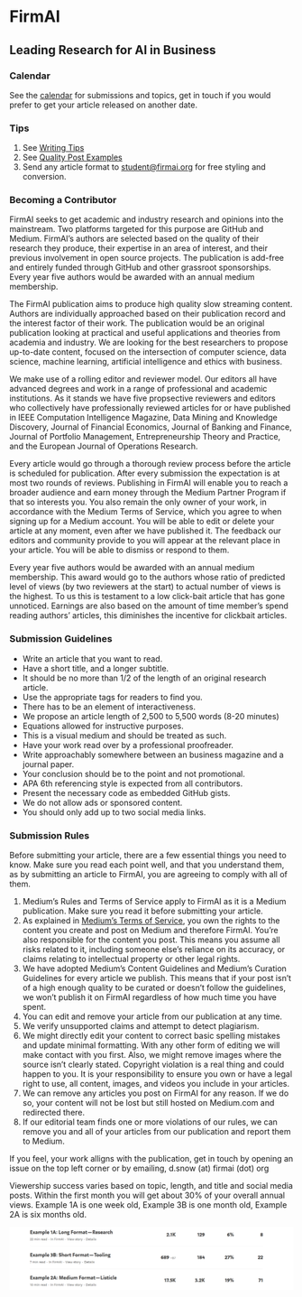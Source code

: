 # FirmAI
## Leading Research for AI in Business

### Calendar

See the [calendar](https://github.com/firmai/contributor/blob/master/calendar.md) for submissions and topics, get in touch if you would prefer to get your article released on another date. 

### Tips

1. See [Writing Tips](https://medium.com/@derek_snow/example-3c-short-format-writing-tools-b08efff7f277)
2. See [Quality Post Examples](https://medium.com/@derek_snow/quality-post-examples-f52a887ecb35)
3. Send any article format to [student@firmai.org](student@firmai.org) for free styling and conversion. 

### Becoming a Contributor

FirmAI seeks to get academic and industry research and opinions into the mainstream. Two platforms targeted for this purpose are GitHub and Medium. FirmAI’s authors are selected based on the quality of their research they produce, their expertise in an area of interest, and their previous involvement in open source projects. The publication is add-free and entirely funded through GitHub and other grassroot sponsorships. Every year five authors would be awarded with an annual medium membership.

The FirmAI publication aims to produce high quality slow streaming content. Authors are individually approached based on their publication record and the interest factor of their work. The publication would be an original publication looking at practical and useful applications and theories from academia and industry. We are looking for the best researchers to propose up-to-date content, focused on the intersection of computer science, data science, machine learning, artificial intelligence and ethics with business.

We make use of a rolling editor and reviewer model. Our editors all have advanced degrees and work in a range of professional and academic institutions. As it stands we have five propsective reviewers and editors who collectively have professionally reviewed articles for or have published in IEEE Computation Intelligence Magazine, Data Mining and Knowledge Discovery, Journal of Financial Economics, Journal of Banking and Finance, Journal of Portfolio Management, Entrepreneurship Theory and Practice, and the European Journal of Operations Research.

Every article would go through a thorough review process before the article is scheduled for publication. After every submission the expectation is at most two rounds of reviews. Publishing in FirmAI will enable you to reach a broader audience and earn money through the Medium Partner Program if that so interests you. You also remain the only owner of your work, in accordance with the Medium Terms of Service, which you agree to when signing up for a Medium account. You will be able to edit or delete your article at any moment, even after we have published it. The feedback our editors and community provide to you will appear at the relevant place in your article. You will be able to dismiss or respond to them.

Every year five authors would be awarded with an annual medium membership. This award would go to the authors whose ratio of predicted level of views (by two reviewers at the start) to actual number of views is the highest. To us this is testament to a low click-bait article that has gone unnoticed. Earnings are also based on the amount of time member’s spend reading authors’ articles, this diminishes the incentive for clickbait articles. 

### Submission Guidelines

* Write an article that you want to read. 
* Have a short title, and a longer subtitle. 
* It should be no more than 1/2 of the length of an original research article. 
* Use the appropriate tags for readers to find you. 
* There has to be an element of interactiveness. 
* We propose an article length of 2,500 to 5,500 words (8-20 minutes)
* Equations allowed for instructive purposes. 
* This is a visual medium and should be treated as such. 
* Have your work read over by a professional proofreader. 
* Write approachably somewhere between an business magazine and a journal paper.  
* Your conclusion should be to the point and not promotional. 
* APA 6th referencing style is expected from all contributors.  
* Present the necessary code as embedded GitHub gists. 
* We do not allow ads or sponsored content.
* You should only add up to two social media links. 

### Submission Rules

Before submitting your article, there are a few essential things you need to know. Make sure you read each point well, and that you understand them, as by submitting an article to FirmAI, you are agreeing to comply with all of them.

1.	Medium’s Rules and Terms of Service apply to FirmAI as it is a Medium publication. Make sure you read it before submitting your article.
2.	As explained in [Medium’s Terms of Service](https://policy.medium.com/medium-terms-of-service-9db0094a1e0f), you own the rights to the content you create and post on Medium and therefore FirmAI. You’re also responsible for the content you post. This means you assume all risks related to it, including someone else’s reliance on its accuracy, or claims relating to intellectual property or other legal rights.
3.	We have adopted Medium’s Content Guidelines and Medium’s Curation Guidelines for every article we publish. This means that if your post isn’t of a high enough quality to be curated or doesn’t follow the guidelines, we won’t publish it on FirmAI regardless of how much time you have spent. 
4.	You can edit and remove your article from our publication at any time.
5.	We verify unsupported claims and attempt to detect plagiarism. 
6.	We might directly edit your content to correct basic spelling mistakes and update minimal formatting. With any other form of editing we will make contact with you first. Also, we might remove images where the source isn’t clearly stated. Copyright violation is a real thing and could happen to you. It is your responsibility to ensure you own or have a legal right to use, all content, images, and videos you include in your articles.
7.	We can remove any articles you post on FirmAI for any reason. If we do so, your content will not be lost but still hosted on Medium.com and redirected there.
8.	If our editorial team finds one or more violations of our rules, we can remove you and all of your articles from our publication and report them to Medium.

If you feel, your work alligns with the publication, get in touch by opening an issue on the top left corner or by emailing, d.snow (at) firmai (dot) org 

Viewership success varies based on topic, length, and title and social media posts. Within the first month you will get about 30% of your overall annual views. Example 1A is one week old, Example 3B is one month old, Example 2A is six months old. 

!["Viewership"](https://raw.githubusercontent.com/firmai/contributor/master/image/STATS.PNG)

